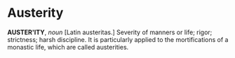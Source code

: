 # Austerity

**AUSTER'ITY**, _noun_ \[Latin austeritas.\] Severity of manners or life; rigor; strictness; harsh discipline. It is particularly applied to the mortifications of a monastic life, which are called austerities.